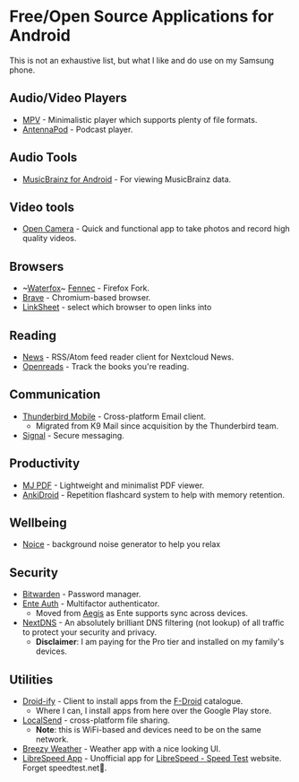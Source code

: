 # Free/Open Source Applications for Android

This is not an exhaustive list, but what I like and do use on my Samsung phone.

## Audio/Video Players

- [MPV](https://mpv.io/ "MPV") - Minimalistic player which supports plenty of file formats.
- [AntennaPod](https://antennapod.org/ "AntennaPod") - Podcast player.

## Audio Tools

- [MusicBrainz for Android](https://musicbrainz.org/doc/MusicBrainz_for_Android "MusicBrainz") - For viewing MusicBrainz data.

## Video tools

- [Open Camera](https://opencamera.org.uk/ "Open Camera") - Quick and functional app to take photos and record high quality videos.

## Browsers

- ~[Waterfox](https://play.google.com/store/apps/details?id=net.waterfox.android.release "Waterfox on Google Play Store")~ [Fennec](https://f-droid.org/en/packages/org.mozilla.fennec_fdroid/ "Fennec on F-Droid") - Firefox Fork.
- [Brave](https://brave.com/ "Brave") - Chromium-based browser.
- [LinkSheet](https://github.com/LinkSheet/LinkSheet) - select which browser to open links into

## Reading

- [News](https://f-droid.org/en/packages/co.appreactor.news/ "News on F-Droid") - RSS/Atom feed reader client for Nextcloud News.
- [Openreads](https://f-droid.org/en/packages/software.mdev.bookstracker "Openreads on F-Droid") - Track the books you're reading. 

## Communication

- [Thunderbird Mobile](https://www.thunderbird.net/en-GB/mobile/ "Thunderbird Mobile") - Cross-platform Email client.
  - Migrated from K9 Mail since acquisition by the Thunderbird team.
- [Signal](https://play.google.com/store/apps/details?id=org.thoughtcrime.securesms "Signal on Google Play Store") - Secure messaging.

## Productivity

- [MJ PDF](https://gitlab.com/mudlej_android/mj_pdf_reader "MJ PDF on GitLab") - Lightweight and minimalist PDF viewer.
- [AnkiDroid](https://github.com/ankidroid/Anki-Android/ "AnkiDroid on GitHub") - Repetition flashcard system to help with memory retention.

## Wellbeing

- [Noice](https://trynoice.com/) - background noise generator to help you relax

## Security

- [Bitwarden](https://bitwarden.com/ "Bitwarden") - Password manager.
- [Ente Auth](https://ente.io/auth/ "Ente Auth") - Multifactor authenticator.
  - Moved from [Aegis](https://getaegis.app/ "Aegis Authenticator") as Ente supports sync across devices.
- [NextDNS](https://nextdns.io/ "NextDNS") - An absolutely brilliant DNS filtering (not lookup) of all traffic to protect your security and privacy.
  - **Disclaimer**: I am paying for the Pro tier and installed on my family's devices.

## Utilities

- [Droid-ify](https://droidify.eu.org/ "Droid-ify") - Client to install apps from the [F-Droid](https://f-droid.org) catalogue.
  - Where I can, I install apps from here over the Google Play store.
- [LocalSend](https://localsend.org/ "LocalSend") - cross-platform file sharing.
  - **Note**: this is WiFi-based and devices need to be on the same network.
- [Breezy Weather](https://github.com/breezy-weather/breezy-weather "Breezy Weather on GitHub") - Weather app with a nice looking UI.
- [LibreSpeed App](https://f-droid.org/packages/com.dosse.speedtest/ "LibreSpeed on F-Droid") - Unofficial app for [LibreSpeed - Speed Test](https://librespeed.org/) website. Forget speedtest.net🤮. 

